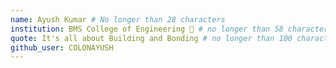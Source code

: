 ```yaml
---
name: Ayush Kumar # No longer than 28 characters
institution: BMS College of Engineering 🚩 # no longer than 58 characters
quote: It's all about Building and Bonding # no longer than 100 characters, avoid using quotes(") to guarantee the format remains the same.
github_user: COLONAYUSH
---
```


